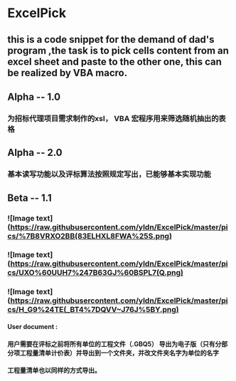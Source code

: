 # ExcelPick
## this is a code snippet for the demand of dad's program ,the task is to pick cells content from an excel sheet and paste to the other one, this can be realized by VBA macro.

## Alpha -- 1.0
### 为招标代理项目需求制作的xsl， VBA 宏程序用来筛选随机抽出的表格
## Alpha -- 2.0
### 基本读写功能以及评标算法按照规定写出，已能够基本实现功能
## Beta -- 1.1
### ![Image text](https://raw.githubusercontent.com/yldn/ExcelPick/master/pics/%7B8VRXO2BB(83ELHXL8FWA%25S.png) 
### ![Image text](https://raw.githubusercontent.com/yldn/ExcelPick/master/pics/UXO%60UUH7%247B63GJ%60BSPL7(Q.png)
### ![Image text](https://raw.githubusercontent.com/yldn/ExcelPick/master/pics/H_G9%24TE(_BT4%7DQVV~J76J%5BY.png)


#### User document : 
#### 用户需要在评标之前将所有单位的工程文件（.GBQ5） 导出为电子版（只有分部分项工程量清单计价表）并导出到一个文件夹，并改文件夹名字为单位的名字
#### 工程量清单也以同样的方式导出。



